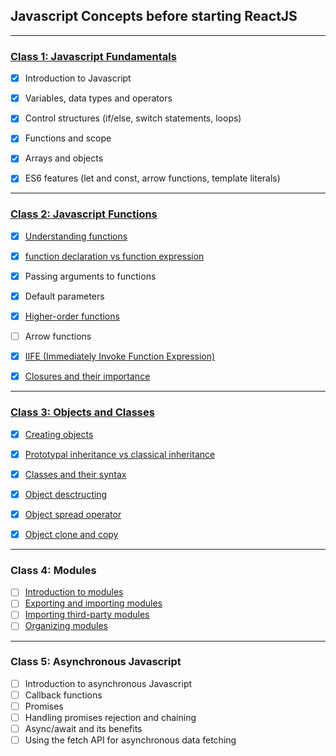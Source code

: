 ## Javascript Concepts before starting ReactJS

--- 

### [Class 1: Javascript Fundamentals](/1-Javascript%20Fundamentals/)
- [x] Introduction to Javascript
- [x] Variables, data types and operators
- [x] Control structures (if/else, switch statements, loops)
- [x] Functions and scope
- [x] Arrays and objects
- [x] ES6 features (let and const, arrow functions, template literals)



--- 

### [Class 2: Javascript Functions](/2-Javascript-Functions/)
- [x] [Understanding functions](/2-Javascript-Functions/1-understanding-functions.md) 
- [x] [function declaration vs function expression](/2-Javascript-Functions/2-function-declaration-vs-function-expression.md)
- [x] Passing arguments to functions
- [x] Default parameters
- [x] [Higher-order functions](/2-Javascript-Functions/3-higher-order-functions.md)
- [ ] Arrow functions
- [x] [IIFE (Immediately Invoke Function Expression)](/2-Javascript-Functions/5-immediately-invoke-function-expression.md)
- [x] [Closures and their importance](/2-Javascript-Functions/6-closures-and-their-importance.md)


--- 

### [Class 3: Objects and Classes](/3-objects-and-classes/)
- [x] [Creating objects](/3-objects-and-classes/1-creating-objects.md) 
- [x] [Prototypal inheritance vs classical inheritance](/3-objects-and-classes/2-prototypal-inheritance-vs-classical-inheritance.md)
- [x] [Classes and their syntax](/3-objects-and-classes/3-classes-and-their-syntax.md)
- [x] [Object desctructing](/3-objects-and-classes/4-object-destructuring.md)
- [x] [Object spread operator](/3-objects-and-classes/5-object-spread-operator.md)
- [x] [Object clone and copy](/3-objects-and-classes/6-object-clone-and-copy.md)


--- 

### Class 4: Modules
- [ ] [Introduction to modules](/4-modules/1-introduction-to-modules.md)
- [ ] [Exporting and importing modules](/4-modules/2-exporting-and-importing-modules.md)
- [ ] [Importing third-party modules](/4-modules/3-importing-third-party-modules.md)
- [ ] [Organizing modules](/4-modules/4-organizing-modules.md)

---

### Class 5: Asynchronous Javascript
- [ ] Introduction to asynchronous Javascript
- [ ] Callback functions
- [ ] Promises
- [ ] Handling promises rejection and chaining
- [ ] Async/await and its benefits
- [ ] Using the fetch API for asynchronous data fetching
